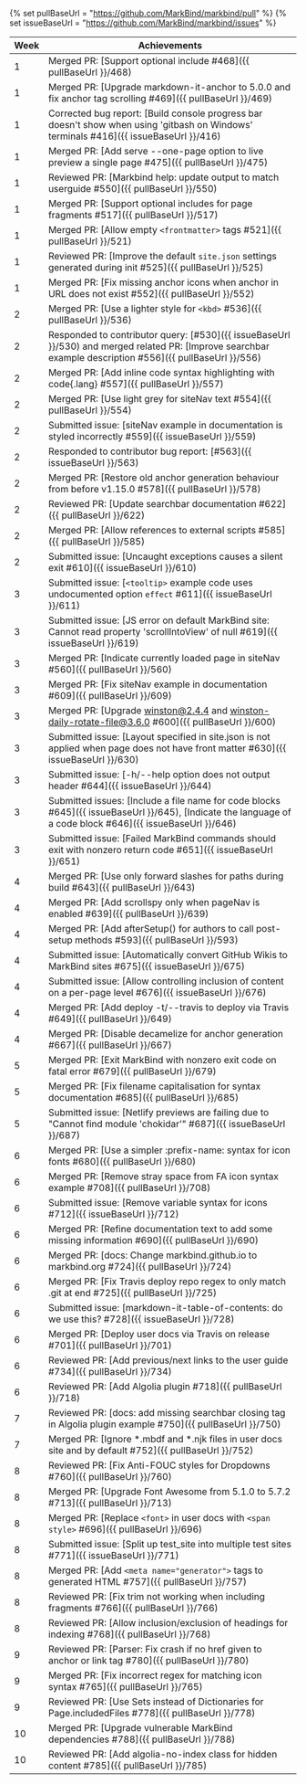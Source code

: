 {% set pullBaseUrl = "https://github.com/MarkBind/markbind/pull" %}
{% set issueBaseUrl = "https://github.com/MarkBind/markbind/issues" %}

Week | Achievements
---- | ------------
1 | Merged PR: [Support optional include #468]({{ pullBaseUrl }}/468)
1 | Merged PR: [Upgrade markdown-it-anchor to 5.0.0 and fix anchor tag scrolling #469]({{ pullBaseUrl }}/469)
1 | Corrected bug report: [Build console progress bar doesn't show when using 'gitbash on Windows' terminals #416]({{ issueBaseUrl }}/416)
1 | Merged PR: [Add serve --one-page option to live preview a single page #475]({{ pullBaseUrl }}/475)
1 | Reviewed PR: [Markbind help: update output to match userguide #550]({{ pullBaseUrl }}/550)
1 | Merged PR: [Support optional includes for page fragments #517]({{ pullBaseUrl }}/517)
1 | Merged PR: [Allow empty `<frontmatter>` tags #521]({{ pullBaseUrl }}/521)
1 | Reviewed PR: [Improve the default `site.json` settings generated during init #525]({{ pullBaseUrl }}/525)
1 | Merged PR: [Fix missing anchor icons when anchor in URL does not exist #552]({{ pullBaseUrl }}/552)
2 | Merged PR: [Use a lighter style for `<kbd>` #536]({{ pullBaseUrl }}/536)
2 | Responded to contributor query: [#530]({{ issueBaseUrl }}/530) and merged related PR: [Improve searchbar example description #556]({{ pullBaseUrl }}/556)
2 | Merged PR: [Add inline code syntax highlighting with code{.lang} #557]({{ pullBaseUrl }}/557)
2 | Merged PR: [Use light grey for siteNav text #554]({{ pullBaseUrl }}/554)
2 | Submitted issue: [siteNav example in documentation is styled incorrectly #559]({{ issueBaseUrl }}/559)
2 | Responded to contributor bug report: [#563]({{ issueBaseUrl }}/563)
2 | Merged PR: [Restore old anchor generation behaviour from before v1.15.0 #578]({{ pullBaseUrl }}/578)
2 | Reviewed PR: [Update searchbar documentation #622]({{ pullBaseUrl }}/622)
2 | Merged PR: [Allow references to external scripts #585]({{ pullBaseUrl }}/585)
2 | Submitted issue: [Uncaught exceptions causes a silent exit #610]({{ issueBaseUrl }}/610)
3 | Submitted issue: [`<tooltip>` example code uses undocumented option `effect` #611]({{ issueBaseUrl }}/611)
3 | Submitted issue: [JS error on default MarkBind site: Cannot read property 'scrollIntoView' of null #619]({{ issueBaseUrl }}/619)
3 | Merged PR: [Indicate currently loaded page in siteNav #560]({{ pullBaseUrl }}/560)
3 | Merged PR: [Fix siteNav example in documentation #609]({{ pullBaseUrl }}/609)
3 | Merged PR: [Upgrade winston@2.4.4 and winston-daily-rotate-file@3.6.0 #600]({{ pullBaseUrl }}/600)
3 | Submitted issue: [Layout specified in site.json is not applied when page does not have front matter #630]({{ issueBaseUrl }}/630)
3 | Submitted issue: [-h/--help option does not output header #644]({{ issueBaseUrl }}/644)
3 | Submitted issues: [Include a file name for code blocks #645]({{ issueBaseUrl }}/645), [Indicate the language of a code block #646]({{ issueBaseUrl }}/646)
3 | Submitted issue: [Failed MarkBind commands should exit with nonzero return code #651]({{ issueBaseUrl }}/651)
4 | Merged PR: [Use only forward slashes for paths during build #643]({{ pullBaseUrl }}/643)
4 | Merged PR: [Add scrollspy only when pageNav is enabled #639]({{ pullBaseUrl }}/639)
4 | Merged PR: [Add afterSetup() for authors to call post-setup methods #593]({{ pullBaseUrl }}/593)
4 | Submitted issue: [Automatically convert GitHub Wikis to MarkBind sites #675]({{ issueBaseUrl }}/675)
4 | Submitted issue: [Allow controlling inclusion of content on a per-page level #676]({{ issueBaseUrl }}/676)
4 | Merged PR: [Add deploy -t/--travis to deploy via Travis #649]({{ pullBaseUrl }}/649)
4 | Merged PR: [Disable decamelize for anchor generation #667]({{ pullBaseUrl }}/667)
5 | Merged PR: [Exit MarkBind with nonzero exit code on fatal error #679]({{ pullBaseUrl }}/679)
5 | Merged PR: [Fix filename capitalisation for syntax documentation #685]({{ pullBaseUrl }}/685)
5 | Submitted issue: [Netlify previews are failing due to "Cannot find module 'chokidar'" #687]({{ issueBaseUrl }}/687)
6 | Merged PR: [Use a simpler :prefix-name: syntax for icon fonts #680]({{ pullBaseUrl }}/680)
6 | Merged PR: [Remove stray space from FA icon syntax example #708]({{ pullBaseUrl }}/708)
6 | Submitted issue: [Remove variable syntax for icons #712]({{ issueBaseUrl }}/712)
6 | Merged PR: [Refine documentation text to add some missing information #690]({{ pullBaseUrl }}/690)
6 | Merged PR: [docs: Change markbind.github.io to markbind.org #724]({{ pullBaseUrl }}/724)
6 | Merged PR: [Fix Travis deploy repo regex to only match .git at end #725]({{ pullBaseUrl }}/725)
6 | Submitted issue: [markdown-it-table-of-contents: do we use this? #728]({{ issueBaseUrl }}/728)
6 | Merged PR: [Deploy user docs via Travis on release #701]({{ pullBaseUrl }}/701)
6 | Reviewed PR: [Add previous/next links to the user guide #734]({{ pullBaseUrl }}/734)
6 | Reviewed PR: [Add Algolia plugin #718]({{ pullBaseUrl }}/718)
7 | Reviewed PR: [docs: add missing searchbar closing tag in Algolia plugin example #750]({{ pullBaseUrl }}/750)
7 | Merged PR: [Ignore *.mbdf and *.njk files in user docs site and by default #752]({{ pullBaseUrl }}/752)
8 | Reviewed PR: [Fix Anti-FOUC styles for Dropdowns #760]({{ pullBaseUrl }}/760)
8 | Merged PR: [Upgrade Font Awesome from 5.1.0 to 5.7.2 #713]({{ pullBaseUrl }}/713)
8 | Merged PR: [Replace `<font>` in user docs with `<span style>` #696]({{ pullBaseUrl }}/696)
8 | Submitted issue: [Split up test_site into multiple test sites #771]({{ issueBaseUrl }}/771)
8 | Merged PR: [Add `<meta name="generator">` tags to generated HTML #757]({{ pullBaseUrl }}/757)
8 | Reviewed PR: [Fix trim not working when including fragments #766]({{ pullBaseUrl }}/766)
8 | Reviewed PR: [Allow inclusion/exclusion of headings for indexing #768]({{ pullBaseUrl }}/768)
9 | Reviewed PR: [Parser: Fix crash if no href given to anchor or link tag #780]({{ pullBaseUrl }}/780)
9 | Merged PR: [Fix incorrect regex for matching icon syntax #765]({{ pullBaseUrl }}/765)
9 | Reviewed PR: [Use Sets instead of Dictionaries for Page.includedFiles #778]({{ pullBaseUrl }}/778)
10 | Merged PR: [Upgrade vulnerable MarkBind dependencies #788]({{ pullBaseUrl }}/788)
10 | Reviewed PR: [Add algolia-no-index class for hidden content #785]({{ pullBaseUrl }}/785)
